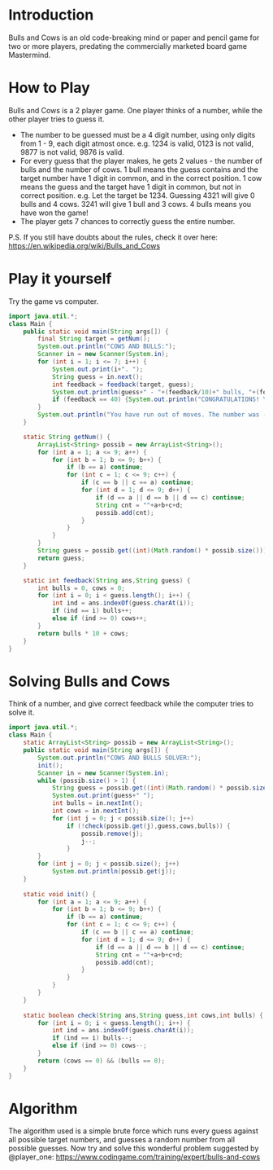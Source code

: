 # Introduction
Bulls and Cows is an old code-breaking mind or paper and pencil game for two or more players, predating the commercially marketed board game Mastermind.

# How to Play
Bulls and Cows is a 2 player game. One player thinks of a number, while the other player tries to guess it. 
- The number to be guessed must be a 4 digit number, using only digits from 1 - 9, each digit atmost once. e.g. 1234 is valid, 0123 is not valid, 9877 is not valid, 9876 is valid.
- For every guess that the player makes, he gets 2 values - the number of bulls and the number of cows. 1 bull means the guess contains and the target number have 1 digit in common, and in the correct position. 1 cow means the guess and the target have 1 digit in common, but not in correct position. e.g. Let the target be 1234. Guessing 4321 will give 0 bulls and 4 cows. 3241 will give 1 bull and 3 cows. 4 bulls means you have won the game!
- The player gets 7 chances to correctly guess the entire number.

P.S. If you still have doubts about the rules, check it over here: https://en.wikipedia.org/wiki/Bulls_and_Cows

# Play it yourself
Try the game vs computer.
```java runnable
import java.util.*;
class Main {
    public static void main(String args[]) {
        final String target = getNum();
        System.out.println("COWS AND BULLS:");
        Scanner in = new Scanner(System.in);
        for (int i = 1; i <= 7; i++) {
            System.out.print(i+". ");
            String guess = in.next();
            int feedback = feedback(target, guess);
            System.out.println(guess+" - "+(feedback/10)+" bulls, "+(feedback%10)+" cows");
            if (feedback == 40) {System.out.println("CONGRATULATIONS! YOU WIN!"); return;}
        }
        System.out.println("You have run out of moves. The number was - "+target);
    }

    static String getNum() {
        ArrayList<String> possib = new ArrayList<String>();
        for (int a = 1; a <= 9; a++) { 
            for (int b = 1; b <= 9; b++) {
                if (b == a) continue;
                for (int c = 1; c <= 9; c++) {
                    if (c == b || c == a) continue;
                    for (int d = 1; d <= 9; d++) {
                        if (d == a || d == b || d == c) continue;
                        String cnt = ""+a+b+c+d;
                        possib.add(cnt);
                    }
                }
            }
        }
        String guess = possib.get((int)(Math.random() * possib.size()));
        return guess;
    }

    static int feedback(String ans,String guess) {
        int bulls = 0, cows = 0;
        for (int i = 0; i < guess.length(); i++) {
            int ind = ans.indexOf(guess.charAt(i));
            if (ind == i) bulls++;
            else if (ind >= 0) cows++;
        }
        return bulls * 10 + cows;
    }
}
```

# Solving Bulls and Cows
Think of a number, and give correct feedback while the computer tries to solve it.
```java runnable
import java.util.*;
class Main {
    static ArrayList<String> possib = new ArrayList<String>();
    public static void main(String args[]) {
        System.out.println("COWS AND BULLS SOLVER:");
        init();
        Scanner in = new Scanner(System.in);
        while (possib.size() > 1) {
            String guess = possib.get((int)(Math.random() * possib.size()));
            System.out.print(guess+" ");
            int bulls = in.nextInt();
            int cows = in.nextInt();
            for (int j = 0; j < possib.size(); j++)
                if (!check(possib.get(j),guess,cows,bulls)) {
                    possib.remove(j);
                    j--;
                }
        }
        for (int j = 0; j < possib.size(); j++)
            System.out.println(possib.get(j));
    }
    
    static void init() {
        for (int a = 1; a <= 9; a++) { 
            for (int b = 1; b <= 9; b++) {
                if (b == a) continue;
                for (int c = 1; c <= 9; c++) {
                    if (c == b || c == a) continue;
                    for (int d = 1; d <= 9; d++) {
                        if (d == a || d == b || d == c) continue;
                        String cnt = ""+a+b+c+d;
                        possib.add(cnt);
                    }
                }
            }
        }
    }
    
    static boolean check(String ans,String guess,int cows,int bulls) {
        for (int i = 0; i < guess.length(); i++) {
            int ind = ans.indexOf(guess.charAt(i));
            if (ind == i) bulls--;
            else if (ind >= 0) cows--;
        }
        return (cows == 0) && (bulls == 0);
    }
}
```

# Algorithm

The algorithm used is a simple brute force which runs every guess against all possible target numbers, and guesses a random number from all possible guesses. Now try and solve this wonderful problem suggested by @player_one: https://www.codingame.com/training/expert/bulls-and-cows
